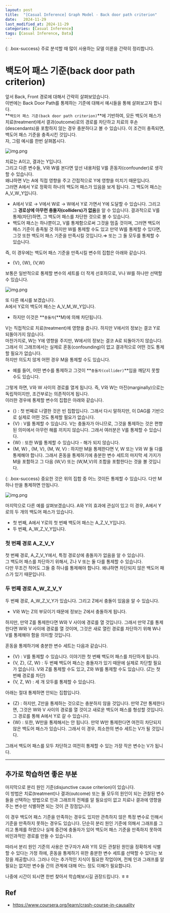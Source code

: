 ```yaml
---
layout: post
title:  "[Casual Inference] Graph Model - Back door path criterion"
date:   2024-11-29
last_modified_at: 2024-11-29
categories: [Casual Inference]
tags: [Casual Inference, Data]
---
```


{: .box-success}
주로 분석할 때 많이 사용하는 모델 이론을 간략히 정리합니다.

# 백도어 패스 기준(back door path criterion)

앞서 Back, Front 경로에 대해서 간략히 살펴보았습니다.  
이번에는 Back Door Path를 통제하는 기준에 대해서 예시들을 통해 살펴보고자 합니다.  
**`백도어 패스 기준(back door path criterion)`**에 기반하여, 모든 백도어 패스가 치료(treatment)에서 결과(outcome)로의 경로를 차단하고 치료의 후손(descendants)을 포함하지 않는 경우 충분하다고 볼 수 있습니다. 
이 조건이 충족되면, 백도어 패스 기준을 충족시킨 것입니다.  
자, 그럼 예시를 한번 살펴봅시다.   

![img.png](../../../../img/graph-model(20).png)

치료는 A이고, 결과는 Y입니다.  
그리고 다른 변수들, V와 W를 본다면 앞선 내용처럼 V를 혼동자(confounder)로 생각할 수 있습니다.   
왜냐하면 V는 A에 직접 영향을 주고 간접적으로 Y에 영향을 미치기 때문입니다.  
그러면 A에서 Y로 정확히 하나의 백도어 패스가 있음을 보게 됩니다. 그 백도어 패스는 A_V_W_Y입니다. 
- A에서 V로 → V에서 W로 → W에서 Y로 가면서 Y에 도달할 수 있습니다. 그리고 그 **경로상에 아무런 충돌자(colliders)가 없음**을 알 수 있습니다.
결과적으로 V를 통제(차단)하면, 그 백도어 패스를 차단한 것으로 볼 수 있습니다.  
- 백도어 패스는 하나뿐이고, V를 통제함으로써 그것을 멈출 것이며, 그러면 백도어 패스 기준이 충족될 것
하지만 W를 통제할 수도 있고 만약 W를 통제할 수 있다면, 그것 또한 백도어 패스 기준을 만족시킬 것입니다.⇒ 또는 그 둘 모두를 통제할 수 있습니다. 

즉, 이 경우에는 백도어 패스 기준을 만족시킬 변수의 집합은 아래와 같습니다.

- {V}, {W}, {V,W}

보통은 일반적으로 통제할 변수의 세트를 더 작게 선호하므로,  V나 W를 하나만 선택할 수 있습니다.

![img.png](../../../../img/graph-model(21).png)

또 다른 예시를 보겠습니다.  
A에서 Y로의 백도어 패스는 A_V_M_W_Y입니다.   

- 하지만 이것은 **`충돌자`(**M)에 의해 차단됩니다.

V는 직접적으로 치료(treatment)에 영향을 줍니다. 하지만 V에서의 정보는 결코 Y로 되돌아가지 않습니다.   
마찬가지로, W는 Y에 영향을 주지만, W에서의 정보는 결코 A로 되돌아가지 않습니다.  
그래서 이 그래프에서는 실제로 혼동(confounding)이 없고 결과적으로 어떤 것도 통제할 필요가 없습니다.   
하지만 의도치 않게 어떤 경우 M을 통제할 수도 있습니다. 
- 예를 들어, 어떤 변수를 통제하고 그것이 **`충돌자(collider)`**임을 깨닫지 못할 수도 있습니다.

그렇게 하면, V와 W 사이의 경로를 열게 됩니다. 즉, V와 W는 마진(marginally)으로는 독립적이지만, 조건부로는 의존적이게 됩니다.   
이러한 경우에 통제할 변수의 집합은 아래와 같습니다. 

- {} : 첫 번째로 나열한 것은 빈 집합입니다. 그래서 다시 말하지만, 이 DAG를 기반으로 실제로 어떤 것도 통제할 필요가 없습니다.
- {V} : V를 통제할 수 있습니다. V는 충돌자가 아니므로, 그것을 통제하는 것은 편향된 의미에서 아무런 해를 끼치지 않습니다. 그래서 여러분은 V를 통제할 수 있습니다.
- {W} : 또한 W를 통제할 수 있습니다 - 해가 되지 않습니다.
- {M, W}  , {M, V}, {M, W, V} : 하지만 M을 통제한다면 V, W 또는 V와 W 둘 다를 통제해야 합니다. 그래서 혼동을 통제하기에 충분한 변수 세트의 마지막 세 가지가 M을 포함하고 그 다음 (W,V) 또는 (W,M,V)의 조합을 포함한다는 것을 볼 것입니다.

{: .box-success}
중요한 것은 위의 집합 중 어느 것이든 통제할 수 있습니다. 다만 M 하나 만을  통제하면 안됩니다. 

![img.png](../../../../img/graph-model(22).png)

마지막으로 다른 예를 살펴보겠습니다. 
A와 Y의 효과에 관심이 있고 이 경우, A에서 Y로의 두 개의 백도어 패스가 있습니다. 

- 첫 번째, A에서 Y로의 첫 번째 백도어 패스는 A_Z_V_Y입니다.
- 두 번째, A_W_Z_V_Y입니다. 

### 첫 번째 경로 A_Z_V_Y
첫 번째 경로, A_Z_V_Y에서, 특정 경로상에 충돌자가 없음을 알 수 있습니다.   
그 백도어 패스를 차단하기 위해서, Z나 V 또는 둘 다를 통제할 수 있습니다.   
다만 무조건  적어도 그들 중 하나를 통제해야 합니다. 왜냐하면 차단되지 않은 백도어 패스가 있기 때문입니다.  

### 두 번째 경로 A_W_Z_V_Y
두 번째 경로, A_W_Z_V_Y가 있습니다. 그리고 Z에서 충돌이 있음을 알 수 있습니다.  

- V와 W는 Z의 부모이기 때문에 정보는 Z에서 충돌하게 됩니다.

하지만, 만약  Z를 통제한다면 W와 V 사이에 경로를 열 것입니다. 그래서 만약 Z를 통제한다면 W와 V 사이에 경로를 열 것이며, 그것은 새로 열린 경로를 차단하기 위해 W나 V를 통제해야 함을 의미할 것입니다. 

혼동을 통제하기에 충분한 변수 세트는 다음과 같습니다. 

- {V} : V를 통제할 수 있습니다. 이야기한 첫 번째 백도어 패스를 차단하게 됩니다.
- {V, Z}, {Z, W} : 두 번째 백도어 패스는 충돌자가 있기 때문에 실제로 차단할 필요가 없습니다. V와 Z를 통제할 수도 있고, Z와 W를 통제할 수도 있습니다. (Z는 첫 번째 경로를 차단)
- {V, Z, W} : 세 개 모두를 통제할 수 있습니다.

아래는 절대 통제하면 안되는 집합입니다. 

- {Z} : 하지만, Z만을 통제하는 것으로는 충분하지 않을 것입니다. 만약 Z만 통제한다면, 그것은 W와 V 사이의 경로를 열 것이고 새로운 백도어 패스를 형성할 것입니다. 그 경로를 통해 A에서 Y로 갈 수 있습니다.
- {W} : 또한, W만을 통제해서는 안 됩니다. 만약 W만 통제한다면 여전히 차단되지 않은 백도어 패스가 있습니다. 그래서 이 경우, 최소한의 변수 세트는 V가 될 것입니다.

그래서 백도어 패스를 모두 차단하고 여전히 통제할 수 있는 가장 작은 변수는 V가 됩니다.

---
## 추가로 학습하면 좋은 부분
마지막으로 분리 원인 기준(disjunctive cause criterion)이 있습니다.  
이 방법은 치료(treatment)나 결과(outcome) 또는 둘 모두의 원인이 되는 관찰된 변수들을 선택하는 방법으로 인과 그래프의 전체를 알 필요성이 없고 치료나 결과에 영향을 주는 변수만 식별하면 되는 것이 큰 장점입니다.  

이 경우 백도어 패스 기준을 만족하는 경우도 있지만 관측하지 않은 특정 변수로 인해서 기준을 만족하지 못하는 경우도 있습니다.
단순히 분리 원인 기준에 의해서 그래프를 그리고 통제를 하였으나 실제 중간에 충돌자가 있어 백도어 패스 기준을 만족하지 못하여 비인과적인 경로를 만들 수 있습니다.  

따라서 분리 원인 기준의 사용은 연구자가 A와 Y의 모든 관찰된 원인을 정확하게 식별할 수 있다는 가정 하에, 혼동을 통제하기 위한 충분한 변수 세트를 선택할 수 있다는 보장을 제공합니다. 그러나 이는 추가적인 지식이 필요한 작업이며, 전체 인과 그래프를 알 필요는 없지만 변수들 간의 관계에 대해 어느 정도 이해가 필요합니다.  

나중에 시간이 되시면 한번 찾아서 학습해보시길 권장드립니다. ㅎㅎ

## Ref
- https://www.coursera.org/learn/crash-course-in-causality